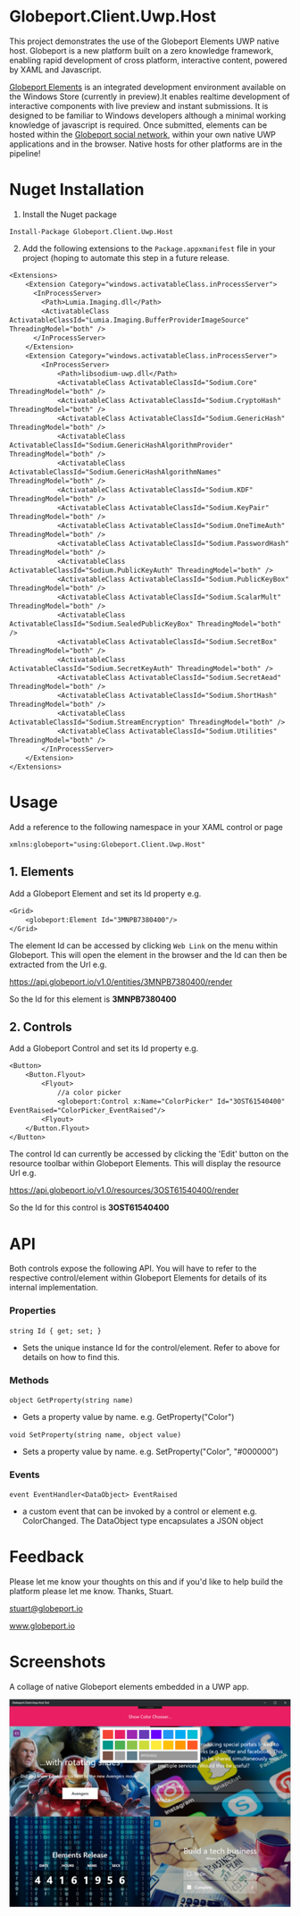 # Globeport.Client.Uwp.Host

This project demonstrates the use of the Globeport Elements UWP native host. Globeport is a new platform built on a zero knowledge framework, enabling rapid development of cross platform, interactive content, powered by XAML and Javascript. 

[Globeport Elements](https://www.microsoft.com/en-gb/store/p/globeport-elements/9nblggh4whtb) is an integrated development environment available on the Windows Store (currently in preview).It enables realtime development of interactive components with live preview and instant submissions. It is designed to be familiar to Windows developers although a minimal working knowledge of javascript is required. Once submitted, elements can be hosted within the [Globeport social network](https://www.microsoft.com/en-gb/store/p/globeport/9nblggh6jzc3), within your own native UWP applications and in the browser. Native hosts for other platforms are in the pipeline!


# Nuget Installation

1. Install the Nuget package

```
Install-Package Globeport.Client.Uwp.Host
```

2. Add the following extensions to the `Package.appxmanifest` file in your project (hoping to automate this step in a future release.

```
<Extensions>
    <Extension Category="windows.activatableClass.inProcessServer">
      <InProcessServer>
        <Path>Lumia.Imaging.dll</Path>
        <ActivatableClass ActivatableClassId="Lumia.Imaging.BufferProviderImageSource" ThreadingModel="both" />
      </InProcessServer>
    </Extension>
    <Extension Category="windows.activatableClass.inProcessServer">
        <InProcessServer>            
            <Path>libsodium-uwp.dll</Path>
            <ActivatableClass ActivatableClassId="Sodium.Core" ThreadingModel="both" />
            <ActivatableClass ActivatableClassId="Sodium.CryptoHash" ThreadingModel="both" />
            <ActivatableClass ActivatableClassId="Sodium.GenericHash" ThreadingModel="both" />
            <ActivatableClass ActivatableClassId="Sodium.GenericHashAlgorithmProvider" ThreadingModel="both" />
            <ActivatableClass ActivatableClassId="Sodium.GenericHashAlgorithmNames" ThreadingModel="both" />
            <ActivatableClass ActivatableClassId="Sodium.KDF" ThreadingModel="both" />
            <ActivatableClass ActivatableClassId="Sodium.KeyPair" ThreadingModel="both" />
            <ActivatableClass ActivatableClassId="Sodium.OneTimeAuth" ThreadingModel="both" />
            <ActivatableClass ActivatableClassId="Sodium.PasswordHash" ThreadingModel="both" />
            <ActivatableClass ActivatableClassId="Sodium.PublicKeyAuth" ThreadingModel="both" />
            <ActivatableClass ActivatableClassId="Sodium.PublicKeyBox" ThreadingModel="both" />
            <ActivatableClass ActivatableClassId="Sodium.ScalarMult" ThreadingModel="both" />
            <ActivatableClass ActivatableClassId="Sodium.SealedPublicKeyBox" ThreadingModel="both" />
            <ActivatableClass ActivatableClassId="Sodium.SecretBox" ThreadingModel="both" />
            <ActivatableClass ActivatableClassId="Sodium.SecretKeyAuth" ThreadingModel="both" />
            <ActivatableClass ActivatableClassId="Sodium.SecretAead" ThreadingModel="both" />
            <ActivatableClass ActivatableClassId="Sodium.ShortHash" ThreadingModel="both" />
            <ActivatableClass ActivatableClassId="Sodium.StreamEncryption" ThreadingModel="both" />
            <ActivatableClass ActivatableClassId="Sodium.Utilities" ThreadingModel="both" />
        </InProcessServer>
    </Extension>
</Extensions>
```


# Usage

Add a reference to the following namespace in your XAML control or page

```
xmlns:globeport="using:Globeport.Client.Uwp.Host"
```

## 1. Elements

Add a Globeport Element and set its Id property e.g.

```
<Grid>
    <globeport:Element Id="3MNPB7380400"/>
</Grid>
```

The element Id can be accessed by clicking `Web Link` on the menu within Globeport. This will open the element in the browser and the Id can then be extracted from the Url e.g.

https://api.globeport.io/v1.0/entities/3MNPB7380400/render

So the Id for this element is **3MNPB7380400**

## 2. Controls

Add a Globeport Control and set its Id property e.g.

```
<Button>
    <Button.Flyout>
        <Flyout>
            //a color picker
            <globeport:Control x:Name="ColorPicker" Id="3OST61540400" EventRaised="ColorPicker_EventRaised"/>
        <Flyout>
    </Button.Flyout>
</Button>
```

The control Id can currently be accessed by clicking the 'Edit' button on the resource toolbar within Globeport Elements. This will display the resource Url e.g.

https://api.globeport.io/v1.0/resources/3OST61540400/render

So the Id for this control is **3OST61540400**


# API

Both controls expose the following API. You will have to refer to the respective control/element within Globeport Elements for details of its internal implementation.

### Properties

`string Id { get; set; }` 
- Sets the unique instance Id for the control/element. Refer to above for details on how to find this.

### Methods

`object GetProperty(string name)` 
- Gets a property value by name. e.g. GetProperty("Color")

`void SetProperty(string name, object value)`
- Sets a property value by name. e.g. SetProperty("Color", "#000000")

### Events

`event EventHandler<DataObject> EventRaised`
- a custom event that can be invoked by a control or element e.g. ColorChanged. The DataObject type encapsulates a JSON object


# Feedback

Please let me know your thoughts on this and if you'd like to help build the platform please let me know. Thanks, Stuart.

stuart@globeport.io

www.globeport.io

# Screenshots

A collage of native Globeport elements embedded in a UWP app.

![alt text](https://github.com/globeport/Globeport.Client.Uwp.Host/blob/master/screenshot.png "Globeport Elements")

